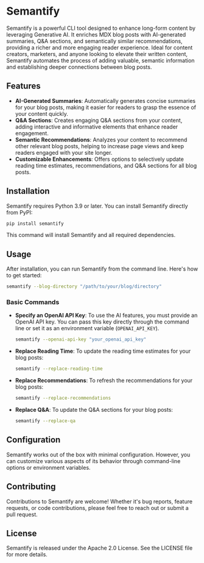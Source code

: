# Semantify

Semantify is a powerful CLI tool designed to enhance long-form content by leveraging Generative AI. It enriches MDX blog posts with AI-generated summaries, Q&A sections, and semantically similar recommendations, providing a richer and more engaging reader experience. Ideal for content creators, marketers, and anyone looking to elevate their written content, Semantify automates the process of adding valuable, semantic information and establishing deeper connections between blog posts.

## Features

- **AI-Generated Summaries**: Automatically generates concise summaries for your blog posts, making it easier for readers to grasp the essence of your content quickly.
- **Q&A Sections**: Creates engaging Q&A sections from your content, adding interactive and informative elements that enhance reader engagement.
- **Semantic Recommendations**: Analyzes your content to recommend other relevant blog posts, helping to increase page views and keep readers engaged with your site longer.
- **Customizable Enhancements**: Offers options to selectively update reading time estimates, recommendations, and Q&A sections for all blog posts.

## Installation

Semantify requires Python 3.9 or later. You can install Semantify directly from PyPI:

```bash
pip install semantify
```

This command will install Semantify and all required dependencies.

## Usage

After installation, you can run Semantify from the command line. Here's how to get started:

```bash
semantify --blog-directory "/path/to/your/blog/directory"
```

### Basic Commands

- **Specify an OpenAI API Key**: To use the AI features, you must provide an OpenAI API key. You can pass this key directly through the command line or set it as an environment variable (`OPENAI_API_KEY`).

  ```bash
  semantify --openai-api-key "your_openai_api_key"
  ```

- **Replace Reading Time**: To update the reading time estimates for your blog posts:

  ```bash
  semantify --replace-reading-time
  ```

- **Replace Recommendations**: To refresh the recommendations for your blog posts:

  ```bash
  semantify --replace-recommendations
  ```

- **Replace Q&A**: To update the Q&A sections for your blog posts:

  ```bash
  semantify --replace-qa
  ```

## Configuration

Semantify works out of the box with minimal configuration. However, you can customize various aspects of its behavior through command-line options or environment variables.

## Contributing

Contributions to Semantify are welcome! Whether it's bug reports, feature requests, or code contributions, please feel free to reach out or submit a pull request.

## License

Semantify is released under the Apache 2.0 License. See the LICENSE file for more details.
